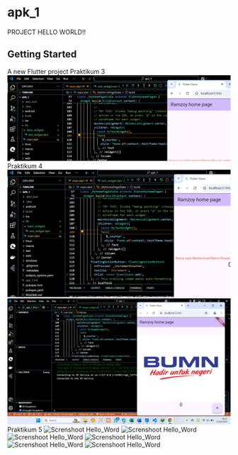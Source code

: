 # apk_1

PROJECT HELLO WORLD!!
## Getting Started

A new Flutter project
Praktikum 3
![Screnshoot Hello_Word](image/image1.png)
Praktikum 4
![Screnshoot Hello_Word](image/image2.png)
![Screnshoot Hello_Word](image/image3.png)
Praktikum 5
![Screnshoot Hello_Word](image/image4.png)
![Screnshoot Hello_Word](image/image5.png)
![Screnshoot Hello_Word](image/image6.png)
![Screnshoot Hello_Word](image/image7.png)
![Screnshoot Hello_Word](image/image8.png)
![Screnshoot Hello_Word](image/image9.png)



